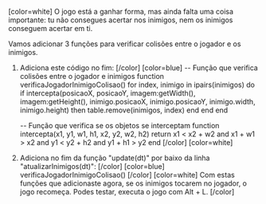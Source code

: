 [color=white]
O jogo está a ganhar forma, mas ainda falta uma coisa importante: 
tu não consegues acertar nos inimigos, nem os inimigos conseguem 
acertar em ti.

Vamos adicionar 3 funções para verificar colisões entre o jogador 
e os inimigos.

1. Adiciona este código no fim:
   [/color] [color=blue]
    -- Função que verifica colisões entre o jogador e inimigos
    function verificaJogadorInimigoColisao()
        for index, inimigo in ipairs(inimigos) do
            if intercepta(posicaoX, posicaoY, imagem:getWidth(), imagem:getHeight(), inimigo.posicaoX, inimigo.posicaoY, inimigo.width, inimigo.height) then
                table.remove(inimigos, index)
            end
        end
    end

    -- Função que verifica se os objetos se interceptam
    function intercepta(x1, y1, w1, h1, x2, y2, w2, h2)
        return x1 < x2 + w2 and
        x1 + w1 > x2 and
        y1 < y2 + h2 and
        y1 + h1 > y2
    end
   [/color] [color=white]
2. Adiciona no fim da função "update(dt)" por baixo da linha 
"atualizarInimigos(dt)":
   [/color] [color=blue]
    verificaJogadorInimigoColisao()
   [/color] [color=white]
Com estas funções que adicionaste agora, se os inimigos tocarem 
no jogador, o jogo recomeça. Podes testar, executa o jogo com Alt + L.
   [/color]